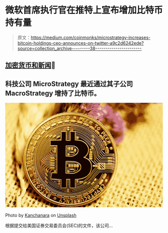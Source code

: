 # 微软首席执行官在推特上宣布增加比特币持有量

> 原文：<https://medium.com/coinmonks/microstrategy-increases-bitcoin-holdings-ceo-announces-on-twitter-a9c2d6242ede?source=collection_archive---------38----------------------->

## [加密货币和新闻](/@TraderB/list/cryptocurrency-and-news-8d81ae749faa)📰

## **科技公司 MicroStrategy 最近通过其子公司 MacroStrategy 增持了比特币。**

![](img/0437eb56d75cc6294c230bcea79a9623.png)

Photo by [Kanchanara](https://unsplash.com/@kanchanara?utm_source=medium&utm_medium=referral) on [Unsplash](https://unsplash.com?utm_source=medium&utm_medium=referral)

根据提交给美国证券交易委员会(SEC)的文件，该公司…